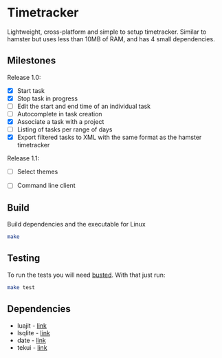 # Timetracker

Lightweight, cross-platform and simple to setup timetracker. Similar to hamster but uses less than 10MB of RAM, and has 4 small dependencies.

## Milestones

Release 1.0:
* [x] Start task
* [x] Stop task in progress
* [ ] Edit the start and end time of an individual task
* [ ] Autocomplete in task creation
* [x] Associate a task with a project
* [ ] Listing of tasks per range of days
* [x] Export filtered tasks to XML with the same format as the hamster timetracker

Release 1.1:
* [ ] Select themes
* [ ] Command line client


## Build

Build dependencies and the executable for Linux
```sh
make
```

## Testing

To run the tests you will need [busted](http://olivinelabs.com/busted/). With that just run:
```sh
make test
```

## Dependencies

* luajit - [link](https://luajit.org/)
* lsqlite - [link](http://lua.sqlite.org/index.cgi/index)
* date - [link](https://github.com/Tieske/date)
* tekui - [link](http://tekui.neoscientists.org/)

